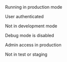 Running in production mode

User authenticated

Not in development mode

Debug mode is disabled

Admin access in production

Not in test or staging